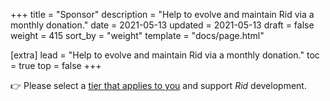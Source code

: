+++
title = "Sponsor"
description = "Help to evolve and maintain Rid via a monthly donation."
date = 2021-05-13
updated = 2021-05-13
draft = false
weight = 415
sort_by = "weight"
template = "docs/page.html"

[extra]
lead = "Help to evolve and maintain Rid via a monthly donation."
toc = true
top = false
+++

👉 Please select a [tier that applies to you](https://github.com/sponsors/thlorenz) and support
_Rid_ development.
